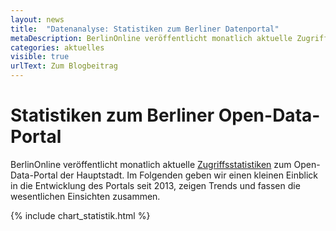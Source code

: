 ```yaml
---
layout: news
title:  "Datenanalyse: Statistiken zum Berliner Datenportal"
metaDescription: BerlinOnline veröffentlicht monatlich aktuelle Zugriffsstatistiken zum Open-Data-Portal der Hauptstadt. Wie hat sich das Portal seit 2013 entwickelt? Was sind Trends und wesentliche Erkenntnisse? Wir haben uns die Statistiken angeguckt.
categories: aktuelles
visible: true
urlText: Zum Blogbeitrag
---
```

# Statistiken zum Berliner Open-Data-Portal

BerlinOnline veröffentlicht monatlich aktuelle <a href="https://daten.berlin.de/datensaetze/zugriffsstatistik-datenberlinde">Zugriffsstatistiken</a> zum Open-Data-Portal der Hauptstadt. Im Folgenden geben wir einen kleinen Einblick in die Entwicklung des Portals seit 2013, zeigen Trends und fassen die wesentlichen Einsichten zusammen.

{% include chart_statistik.html %}
